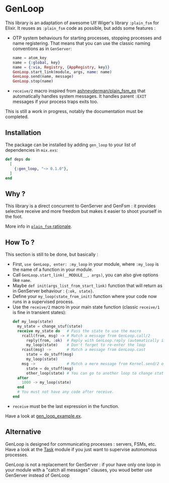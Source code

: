 # GenLoop

This library is an adaptation of awesome Ulf Wiger's library `:plain_fsm` for
Elixir. It reuses as `:plain_fsm` code as possible, but adds some features :

- OTP system behaviours for starting processes, stopping processes and name registering.
  That means that you can use the classic naming conventions as in `GenServer`:
  ```elixir
  name = atom_key
  name = {:global, key}
  name = {:via, Registry, {AppRegistry, key}}
  GenLoop.start_link(module, args, name: name)
  GenLoop.send(name, message)
  GenLoop.stop(name)
  ```
- `receive/2` macro inspired from [ashneyderman/plain_fsm_ex](https://github.com/ashneyderman/plain_fsm_ex) that automatically handles system messages. It handles parent `:EXIT` messages if your process traps exits too.

This is still a work in progress, notably the documentation must be completed.

## Installation

The package can be installed by adding `gen_loop` to your list of dependencies
in `mix.exs`:

```elixir
def deps do
  [
    {:gen_loop, "~> 0.1.0"},
  ]
end
```


## Why ?

This library is a direct concurrent to GenServer and GenFsm : it provides selective receive and more freedom but makes it easier to shoot yourself in the foot.

More info in [`plain_fsm` rationale](https://github.com/uwiger/plain_fsm/blob/master/doc/plain_fsm.md).

## How To ?

This section is still to be done, but basically :

- First, `use GenLoop, enter: :my_loop` in your module, where `:my_loop` is the name of a function in your module.
- Call `GenLoop.start_link(__MODULE__, args)`, you can also give options like `name`.
- Maybe `def init(args_list_from_start_link)` function that will return as in GenServer behaviour : `{:ok, state}`.
- Define your `my_loop(state_from_init)` function where your code now runs in a supervised process.
- Use the `receive/2` macro in your main state function (classic `receive/1` is fine in transient states):
  ```elixir
  def my_loop(state)
    my_state = change_stuf(state)
    receive my_state do   # Pass the state to use the macro
      rcall(from, msg) -> # Match a message from GenLoop.call/2
        reply(from, :ok)  # Reply with GenLoop.reply (automatically imported)
        my_loop(state)    # Don't forget to re-enter the loop
      rcast(msg) ->       # Match a message from GenLoop.cast
        state = do_stuff(msg)
        my_loop(state)
      msg ->              # Match a mere message from Kernel.send/2 or GenLoop.send/2
        state = do_stuff(msg)
        other_loop(state) # You can go to another loop to change state
    after
      1000 -> my_loop(state)
    end
    # You must not have any code after receive.
  end
  ```
- `receive` must be the last expression in the function.


Have a look at [gen_loop_example.ex](https://github.com/niahoo/gen_loop/blob/master/lib/gen_loop_example.ex).

## Alternative

GenLoop is designed for communicating processes : servers, FSMs, etc. Have a look at the [Task](https://hexdocs.pm/elixir/Task.html) module if you just want to supervise autonomous processes.

GenLoop is not a replacement for GenServer : if your have only one loop in your module with a "catch all messages" clauses, you woud better use GenServer instead of GenLoop
